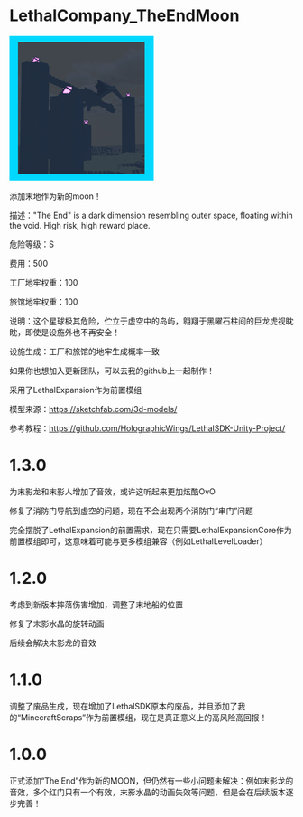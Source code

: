 # LethalCompany_TheEndMoon

![图片](icon.png)

添加末地作为新的moon！

描述："The End" is a dark dimension resembling outer space, floating within the void.
High risk, high reward place.

危险等级：S

费用：500

工厂地牢权重：100

旅馆地牢权重：100

说明：这个星球极其危险，伫立于虚空中的岛屿，翱翔于黑曜石柱间的巨龙虎视眈眈，即使是设施外也不再安全！

设施生成：工厂和旅馆的地牢生成概率一致

如果你也想加入更新团队，可以去我的github上一起制作！

采用了LethalExpansion作为前置模组

模型来源：https://sketchfab.com/3d-models/

参考教程：https://github.com/HolographicWings/LethalSDK-Unity-Project/

# 1.3.0

为末影龙和末影人增加了音效，或许这听起来更加炫酷OvO

修复了消防门导航到虚空的问题，现在不会出现两个消防门“串门”问题

完全摆脱了LethalExpansion的前置需求，现在只需要LethalExpansionCore作为前置模组即可，这意味着可能与更多模组兼容（例如LethalLevelLoader）

# 1.2.0

考虑到新版本摔落伤害增加，调整了末地船的位置

修复了末影水晶的旋转动画

后续会解决末影龙的音效

# 1.1.0

调整了废品生成，现在增加了LethalSDK原本的废品，并且添加了我的“MinecraftScraps”作为前置模组，现在是真正意义上的高风险高回报！

# 1.0.0

正式添加“The End”作为新的MOON，但仍然有一些小问题未解决：例如末影龙的音效，多个红门只有一个有效，末影水晶的动画失效等问题，但是会在后续版本逐步完善！








